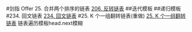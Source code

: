 #剑指 Offer 25. 合并两个排序的链表
[206. 反转链表](https://leetcode-cn.com/problems/reverse-linked-list/)
##迭代模板
##递归模板
#234. 回文链表
[234. 回文链表](https://leetcode-cn.com/problems/palindrome-linked-list/)
#25. K 个一组翻转链表(重做)
[25. K 个一组翻转链表](https://leetcode-cn.com/problems/reverse-nodes-in-k-group/)
链表遍历模板head.next模糊
